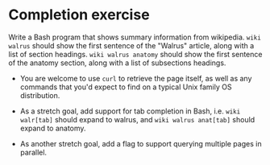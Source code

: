 # Completion exercise

Write a Bash program that shows summary information from wikipedia. 
`wiki walrus` should show the first sentence of the "Walrus"
article, along with a list of section headings.  `wiki walrus anatomy`
should show the first sentence of the anatomy section, along with a
list of subsections headings.

* You are welcome to use `curl` to retrieve the page itself, as well as
any commands that you'd expect to find on a typical Unix family OS
distribution.

* As a stretch goal, add support for tab completion in Bash, i.e.
`wiki walr[tab]` should expand to walrus, and `wiki walrus anat[tab]`
should expand to anatomy.

* As another stretch goal, add a flag to support querying multiple pages
in parallel.
